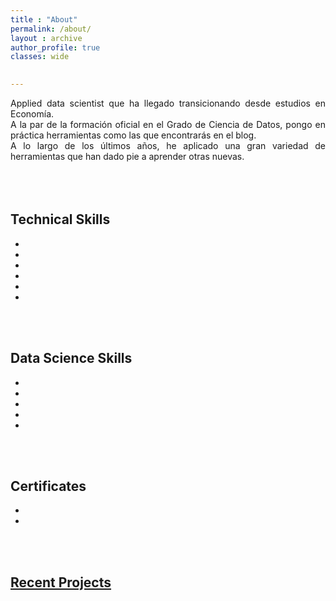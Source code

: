 ```yaml
---
title : "About" 
permalink: /about/
layout : archive
author_profile: true
classes: wide

    
---
```

<div style="text-align: justify">
Applied data scientist que ha llegado transicionando desde estudios en Economía.
<br>    
A la par de la formación oficial en el Grado de Ciencia de Datos, pongo en práctica herramientas como las que encontrarás en el blog.
<br>
A lo largo de los últimos años, he aplicado una gran variedad de herramientas que han dado pie a aprender otras nuevas.

<br>

<br>


</div>

<br/>
<br/>


## Technical Skills
- 
- 
- 
-
- 
- 

<br/>
<br/>


## Data Science Skills
- 
- 
- 
- 
-


<br/>
<br/>

## Certificates
-
- 

<br/>
<br/>


## [ Recent Projects]()
